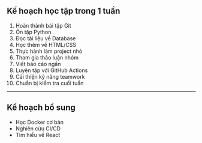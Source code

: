 ## Kế hoạch học tập trong 1 tuần

1. Hoàn thành bài tập Git
2. Ôn tập Python
3. Đọc tài liệu về Database
4. Học thêm về HTML/CSS
5. Thực hành làm project nhỏ
6. Tham gia thảo luận nhóm
7. Viết báo cáo ngắn
8. Luyện tập với GitHub Actions
9. Cải thiện kỹ năng teamwork
10. Chuẩn bị kiểm tra cuối tuần

---

## Kế hoạch bổ sung

- Học Docker cơ bản
- Nghiên cứu CI/CD
- Tìm hiểu về React
